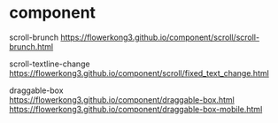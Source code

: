 # component

scroll-brunch 
https://flowerkong3.github.io/component/scroll/scroll-brunch.html

scroll-textline-change 
https://flowerkong3.github.io/component/scroll/fixed_text_change.html

draggable-box <br>
https://flowerkong3.github.io/component/draggable-box.html <br>
https://flowerkong3.github.io/component/draggable-box-mobile.html
